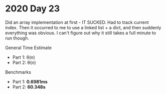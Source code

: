 # 2020 Day 23
Did an array implementation at first - IT SUCKED. Had to track current index. Then it occurred to me to use a linked list + a dict, and then suddenly everything was obvious. I can't figure out why it still takes a full minute to run though. 

General Time Estimate
- Part 1: θ(n) 
- Part 2: θ(n)

Benchmarks
- Part 1: **0.6981ms**
- Part 2: **60.348s**




